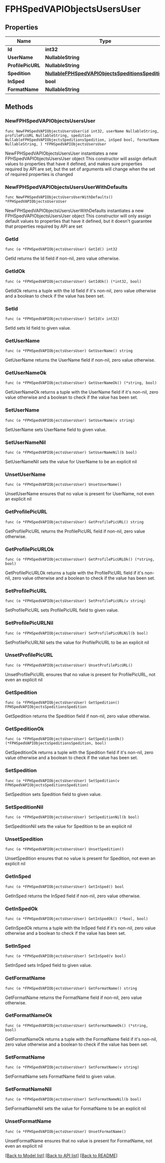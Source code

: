 # FPHSpedVAPIObjectsUsersUser

## Properties

Name | Type | Description | Notes
------------ | ------------- | ------------- | -------------
**Id** | **int32** |  | [readonly] 
**UserName** | **NullableString** |  | [readonly] 
**ProfilePicURL** | **NullableString** |  | [readonly] 
**Spedition** | [**NullableFPHSpedVAPIObjectsSpeditionsSpedition**](FPHSpedVAPIObjectsSpeditionsSpedition.md) |  | [readonly] 
**InSped** | **bool** |  | [readonly] 
**FormatName** | **NullableString** |  | [readonly] 

## Methods

### NewFPHSpedVAPIObjectsUsersUser

`func NewFPHSpedVAPIObjectsUsersUser(id int32, userName NullableString, profilePicURL NullableString, spedition NullableFPHSpedVAPIObjectsSpeditionsSpedition, inSped bool, formatName NullableString, ) *FPHSpedVAPIObjectsUsersUser`

NewFPHSpedVAPIObjectsUsersUser instantiates a new FPHSpedVAPIObjectsUsersUser object
This constructor will assign default values to properties that have it defined,
and makes sure properties required by API are set, but the set of arguments
will change when the set of required properties is changed

### NewFPHSpedVAPIObjectsUsersUserWithDefaults

`func NewFPHSpedVAPIObjectsUsersUserWithDefaults() *FPHSpedVAPIObjectsUsersUser`

NewFPHSpedVAPIObjectsUsersUserWithDefaults instantiates a new FPHSpedVAPIObjectsUsersUser object
This constructor will only assign default values to properties that have it defined,
but it doesn't guarantee that properties required by API are set

### GetId

`func (o *FPHSpedVAPIObjectsUsersUser) GetId() int32`

GetId returns the Id field if non-nil, zero value otherwise.

### GetIdOk

`func (o *FPHSpedVAPIObjectsUsersUser) GetIdOk() (*int32, bool)`

GetIdOk returns a tuple with the Id field if it's non-nil, zero value otherwise
and a boolean to check if the value has been set.

### SetId

`func (o *FPHSpedVAPIObjectsUsersUser) SetId(v int32)`

SetId sets Id field to given value.


### GetUserName

`func (o *FPHSpedVAPIObjectsUsersUser) GetUserName() string`

GetUserName returns the UserName field if non-nil, zero value otherwise.

### GetUserNameOk

`func (o *FPHSpedVAPIObjectsUsersUser) GetUserNameOk() (*string, bool)`

GetUserNameOk returns a tuple with the UserName field if it's non-nil, zero value otherwise
and a boolean to check if the value has been set.

### SetUserName

`func (o *FPHSpedVAPIObjectsUsersUser) SetUserName(v string)`

SetUserName sets UserName field to given value.


### SetUserNameNil

`func (o *FPHSpedVAPIObjectsUsersUser) SetUserNameNil(b bool)`

 SetUserNameNil sets the value for UserName to be an explicit nil

### UnsetUserName
`func (o *FPHSpedVAPIObjectsUsersUser) UnsetUserName()`

UnsetUserName ensures that no value is present for UserName, not even an explicit nil
### GetProfilePicURL

`func (o *FPHSpedVAPIObjectsUsersUser) GetProfilePicURL() string`

GetProfilePicURL returns the ProfilePicURL field if non-nil, zero value otherwise.

### GetProfilePicURLOk

`func (o *FPHSpedVAPIObjectsUsersUser) GetProfilePicURLOk() (*string, bool)`

GetProfilePicURLOk returns a tuple with the ProfilePicURL field if it's non-nil, zero value otherwise
and a boolean to check if the value has been set.

### SetProfilePicURL

`func (o *FPHSpedVAPIObjectsUsersUser) SetProfilePicURL(v string)`

SetProfilePicURL sets ProfilePicURL field to given value.


### SetProfilePicURLNil

`func (o *FPHSpedVAPIObjectsUsersUser) SetProfilePicURLNil(b bool)`

 SetProfilePicURLNil sets the value for ProfilePicURL to be an explicit nil

### UnsetProfilePicURL
`func (o *FPHSpedVAPIObjectsUsersUser) UnsetProfilePicURL()`

UnsetProfilePicURL ensures that no value is present for ProfilePicURL, not even an explicit nil
### GetSpedition

`func (o *FPHSpedVAPIObjectsUsersUser) GetSpedition() FPHSpedVAPIObjectsSpeditionsSpedition`

GetSpedition returns the Spedition field if non-nil, zero value otherwise.

### GetSpeditionOk

`func (o *FPHSpedVAPIObjectsUsersUser) GetSpeditionOk() (*FPHSpedVAPIObjectsSpeditionsSpedition, bool)`

GetSpeditionOk returns a tuple with the Spedition field if it's non-nil, zero value otherwise
and a boolean to check if the value has been set.

### SetSpedition

`func (o *FPHSpedVAPIObjectsUsersUser) SetSpedition(v FPHSpedVAPIObjectsSpeditionsSpedition)`

SetSpedition sets Spedition field to given value.


### SetSpeditionNil

`func (o *FPHSpedVAPIObjectsUsersUser) SetSpeditionNil(b bool)`

 SetSpeditionNil sets the value for Spedition to be an explicit nil

### UnsetSpedition
`func (o *FPHSpedVAPIObjectsUsersUser) UnsetSpedition()`

UnsetSpedition ensures that no value is present for Spedition, not even an explicit nil
### GetInSped

`func (o *FPHSpedVAPIObjectsUsersUser) GetInSped() bool`

GetInSped returns the InSped field if non-nil, zero value otherwise.

### GetInSpedOk

`func (o *FPHSpedVAPIObjectsUsersUser) GetInSpedOk() (*bool, bool)`

GetInSpedOk returns a tuple with the InSped field if it's non-nil, zero value otherwise
and a boolean to check if the value has been set.

### SetInSped

`func (o *FPHSpedVAPIObjectsUsersUser) SetInSped(v bool)`

SetInSped sets InSped field to given value.


### GetFormatName

`func (o *FPHSpedVAPIObjectsUsersUser) GetFormatName() string`

GetFormatName returns the FormatName field if non-nil, zero value otherwise.

### GetFormatNameOk

`func (o *FPHSpedVAPIObjectsUsersUser) GetFormatNameOk() (*string, bool)`

GetFormatNameOk returns a tuple with the FormatName field if it's non-nil, zero value otherwise
and a boolean to check if the value has been set.

### SetFormatName

`func (o *FPHSpedVAPIObjectsUsersUser) SetFormatName(v string)`

SetFormatName sets FormatName field to given value.


### SetFormatNameNil

`func (o *FPHSpedVAPIObjectsUsersUser) SetFormatNameNil(b bool)`

 SetFormatNameNil sets the value for FormatName to be an explicit nil

### UnsetFormatName
`func (o *FPHSpedVAPIObjectsUsersUser) UnsetFormatName()`

UnsetFormatName ensures that no value is present for FormatName, not even an explicit nil

[[Back to Model list]](../README.md#documentation-for-models) [[Back to API list]](../README.md#documentation-for-api-endpoints) [[Back to README]](../README.md)


